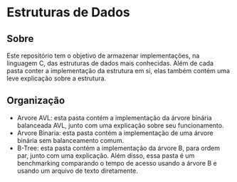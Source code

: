 # Estruturas de Dados
## Sobre
Este repositório tem o objetivo de armazenar implementações, na linguagem C, das estruturas de dados mais conhecidas. Além de cada pasta conter a implementação da estrutura em si, elas também contém uma leve explicação sobre a estrutura.

## Organização
- Arvore AVL: esta pasta contém a implementação da árvore binária balanceada AVL, junto com uma explicação sobre seu funcionamento.
- Arvore Binaria: esta pasta contém a implementação de uma árvore binária sem balanceamento comum.
- B-Tree: esta pasta contém a implementação da árvore B, para ordem par, junto com uma explicação. Além disso, essa pasta é um benchmarking comparando o tempo de acesso usando a árvore B e usando um arquivo de texto diretamente.
